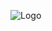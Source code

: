 ![Logo](https://cdn.discordapp.com/attachments/1171199173736013844/1248653740844781689/PixeLogger-Banner.jpg?ex=666472ea&is=6663216a&hm=171024a266606fff2fd53d57f3fb88bb69f2e55b8c3990485e02fe958bcf34a6&)

